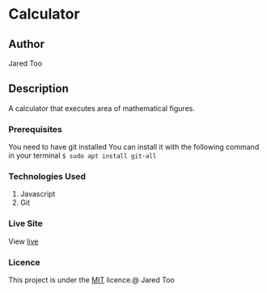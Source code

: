 
# Calculator
## Author
Jared Too
## Description
A calculator that executes area of mathematical figures.
### Prerequisites
You need to have git installed
You can install it with the following command in your terminal
`$ sudo apt install git-all`
### Technologies Used
1. Javascript
2. Git
### Live Site
View [live](https://jaredtoo.github.io/CalArea/)
### Licence
This project is under the  [MIT](LICENCE) licence.@ Jared Too
